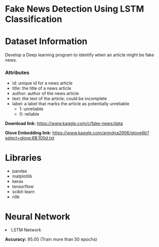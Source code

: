 # Fake News Detection Using LSTM Classification

# Dataset Information

Develop a Deep learning program to identify when an article might be fake news.

### Attributes
- id: unique id for a news article
- title: the title of a news article
- author: author of the news article
- text: the text of the article; could be incomplete
- label: a label that marks the article as potentially unreliable
    - 1: unreliable
    - 0: reliable

**Download link:** https://www.kaggle.com/c/fake-news/data

**Glove Embedding link:** https://www.kaggle.com/anindya2906/glove6b?select=glove.6B.100d.txt

# Libraries

- pandas
- matplotlib
- keras
- tensorflow
- scikit-learn
- nltk

# Neural Network

<li>LSTM Network
  
**Accuracy:** 95.00 (Train more than 50 epochs)
